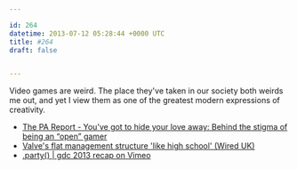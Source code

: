```yaml
---

id: 264
datetime: 2013-07-12 05:28:44 +0000 UTC
title: #264
draft: false


---
```


Video games are weird. The place they've taken in our society both weirds me out, and yet I view them as one of the greatest modern expressions of creativity. 

 
 * [The PA Report - You’ve got to hide your love away: Behind the stigma of being an “open” gamer](http://penny-arcade.com/report/article/youve-got-to-hide-your-love-away-behind-the-stigma-of-being-an-open-gamer)
 * [Valve's flat management structure 'like high school' (Wired UK)](http://www.wired.co.uk/news/archive/2013-07/09/valve-management-jeri-ellsworth)
 * [.party() | gdc 2013 recap on Vimeo](http://vimeo.com/63595093)


